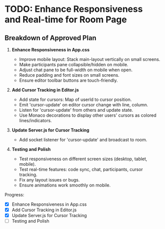 # TODO: Enhance Responsiveness and Real-time for Room Page

## Breakdown of Approved Plan

1. **Enhance Responsiveness in App.css**
   - Improve mobile layout: Stack main-layout vertically on small screens.
   - Make participants pane collapsible/hidden on mobile.
   - Adjust chat pane to be full-width on mobile when open.
   - Reduce padding and font sizes on small screens.
   - Ensure editor toolbar buttons are touch-friendly.

2. **Add Cursor Tracking in Editor.js**
   - Add state for cursors: Map of userId to cursor position.
   - Emit 'cursor-update' on editor cursor change with line, column.
   - Listen for 'cursor-update' from others and update state.
   - Use Monaco decorations to display other users' cursors as colored lines/indicators.

3. **Update Server.js for Cursor Tracking**
   - Add socket listener for 'cursor-update' and broadcast to room.

4. **Testing and Polish**
   - Test responsiveness on different screen sizes (desktop, tablet, mobile).
   - Test real-time features: code sync, chat, participants, cursor tracking.
   - Fix any layout issues or bugs.
   - Ensure animations work smoothly on mobile.

Progress:
- [x] Enhance Responsiveness in App.css
- [x] Add Cursor Tracking in Editor.js
- [x] Update Server.js for Cursor Tracking
- [ ] Testing and Polish
